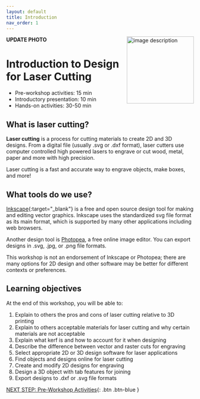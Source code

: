 ```yaml
---
layout: default
title: Introduction 
nav_order: 1
---
```

**UPDATE PHOTO**
<img src="images/WORKSHOP-LOGO-HERE.png" style="float:right;width:180px;" alt="image description">

# Introduction to Design for Laser Cutting

- Pre-workshop activities: 15 min 
- Introductory presentation: 10 min
- Hands-on activities: 30-50 min

## What is laser cutting? 

**Laser cutting** is a process for cutting materials to create 2D and 3D designs.  From a digital file (usually .svg or .dxf format), laser cutters use computer controlled high powered lasers to engrave or cut wood, metal, paper and more with high precision.

Laser cutting is a fast and accurate way to engrave objects, make boxes, and more!

## What tools do we use?

[Inkscape](https://inkscape.org/){:target="_blank"} is a free and open source design tool for making and editing vector graphics.  Inkscape uses the standardized svg file format as its main format, which is supported by many other applications including web browsers.

Another design tool is [Photopea](https://www.photopea.com/), a free online image editor.  You can export designs in .svg, .jpg, or .png file formats.

This workshop is not an endorsement of Inkscape or Photopea; there are many options for 2D design and other software may be better for different contexts or preferences.

## Learning objectives

At the end of this workshop, you will be able to:

1. Explain to others the pros and cons of laser cutting relative to 3D printing
2. Explain to others acceptable materials for laser cutting and why certain materials are not acceptable
3. Explain what kerf is and how to account for it when designing
4. Describe the difference between vector and raster cuts for engraving
5. Select appropriate 2D or 3D design software for laser applications
6. Find objects and designs online for laser cutting
7. Create and modify 2D designs for engraving
8. Design a 3D object with tab features for joining
9. Export designs to .dxf or .svg file formats
 
[NEXT STEP: Pre-Workshop Activities](pre-workshop.html){: .btn .btn-blue }
